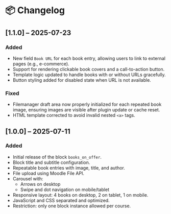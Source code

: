 # 📦 Changelog

## [1.1.0] – 2025-07-23

### Added
- New field `Book URL` for each book entry, allowing users to link to external pages (e.g., e-commerce).
- Support for rendering clickable book covers and a call-to-action button.
- Template logic updated to handle books with or without URLs gracefully.
- Button styling added for disabled state when URL is not available.

### Fixed
- Filemanager draft area now properly initialized for each repeated book image, ensuring images are visible after plugin update or cache reset.
- HTML template corrected to avoid invalid nested `<a>` tags.

## [1.0.0] – 2025-07-11

### Added
- Initial release of the block `books_on_offer`.
- Block title and subtitle configuration.
- Repeatable book entries with image, title, and author.
- File upload using Moodle File API.
- Carousel with:
  - Arrows on desktop
  - Swipe and dot navigation on mobile/tablet
- Responsive layout: 4 books on desktop, 2 on tablet, 1 on mobile.
- JavaScript and CSS separated and optimized.
- Restriction: only one block instance allowed per course.
